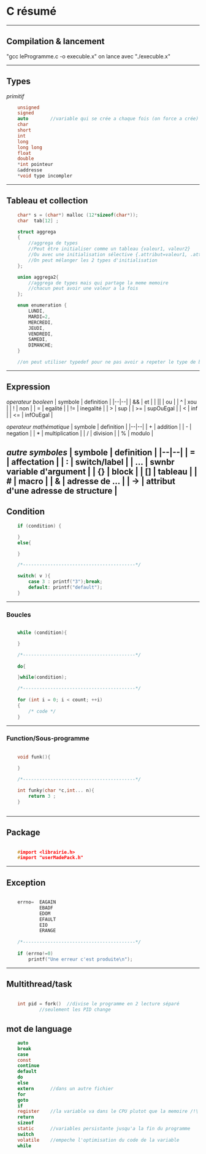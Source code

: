 # C résumé 

---
## Compilation & lancement

"gcc leProgramme.c -o execuble.x"
on lance avec "./execuble.x"

---
## Types

*primitif*
```C
	unsigned 
	signed
	auto	    //variable qui se crée a chaque fois (on force a crée)
	char
	short
	int	
	long
	long long
	float
	double
	*int pointeur 
	&addresse
	*void type incompler
```
---
## Tableau et collection
```C
	char* s = (char*) malloc (12*sizeof(char*));
	char  tab[12] ;

	struct aggrega
	{
		//aggrega de types
		//Peut être initialiser comme un tableau {valeur1, valeur2}
		//Ou avec une initialisation sélective {.attribut=valeur1, .attribut2=valeur2}
		//On peut mélanger les 2 types d'initialisation 
	};

	union aggrega2{
		//aggrega de types mais qui partage la meme memoire 
		//chacun peut avoir une valeur a la fois
	};

	enum enumeration {
		LUNDI,
		MARDI=2,
		MERCREDI,
		JEUDI,
		VENDREDI,
		SAMEDI,
		DIMANCHE;
	}

	//on peut utiliser typedef pour ne pas avoir a repeter le type de base (struct, enum, union)
```
---
## Expression

*operateur booleen*
| symbole | definition |
|--|--|
| &&   | et                              |
| \|\|   | ou                              |
| ^    | xou                             |
| !    | non                             |
|  =   | egalité                         |
| !=   | inegalité                       |
|  >   | sup                             |
| >=   | supOuEgal                       |
|  <   | inf                             |
| <=   | infOuEgal                       |

*operateur mathématique*
| symbole | definition |
|--|--|
|  +   | addition                        |
|  -   | negation                        |
|  *   | multiplication                  |
|  /   | division                        |
|  %   | modulo                          |

*autre symboles*
| symbole | definition |
|--|--|
|  =   | affectation                     |
|  :   | switch/label                    |
|  ... | swnbr variable d'argument       |
|  {}  | block                           |
|  []  | tableau                         |
|  #   | macro                           |
|  &   | adresse de ...                  |
|  ->  | attribut d'une adresse de structure              |
---
## Condition
```C
	if (condition) {

	}
	else{

	}

	/*-----------------------------------------*/

	switch( v ){
		case 3 : printf("3");break;
		default: printf("default");
	}
```
---
### Boucles
```C

	while (condition){

	}

	/*-----------------------------------------*/
	
	do{

	}while(condition);

	/*-----------------------------------------*/
	
	for (int i = 0; i < count; ++i)
	{
		/* code */
	}

```
----
### Function/Sous-programme
```C
	
	void funk(){

	}
	
	/*-----------------------------------------*/

	int funky(char *c,int... n){
		return 3 ;
	}
	
```
----
## Package
```C

	#import <librairie.h>
	#import "userMadePack.h"

```
----
## Exception
```C

	errno=	EAGAIN
			EBADF
			EDOM
			EFAULT
			EIO
			ERANGE
	
	/*-----------------------------------------*/
	
	if (errno!=0)
		printf("Une erreur c'est produite\n");
```
----
## Multithread/task
```C
	
	int pid = fork()  //divise le programme en 2 lecture séparé
			//seulement les PID change

```
## mot de language
```C
	auto
	break	
	case	
	const	
	continue
	default	
	do
	else	
	extern		//dans un autre fichier
	for	
	goto	
	if	
	register	//la variable va dans le CPU plutot que la memoire /!\ on ne peut acceder a l'addresse et elle doit etre local
	return
	sizeof	
	static		//variables persistante jusqu'a la fin du programme
	switch	
	volatile	//empeche l'optimisation du code de la variable
	while
```


		
